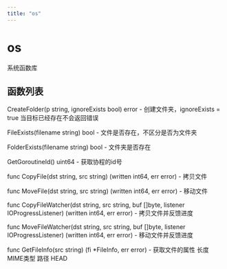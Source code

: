 ```yaml
---
title: "os"
---
```


# os

系统函数库

## 函数列表

CreateFolder(p string, ignoreExists bool) error - 创建文件夹，ignoreExists = true 当目标已经存在不会返回错误

FileExists(filename string) bool - 文件是否存在，不区分是否为文件夹

FolderExists(filename string) bool - 文件夹是否存在

GetGoroutineId() uint64 - 获取协程的id号

func CopyFile(dst string, src string) (written int64, err error)  - 拷贝文件

func MoveFile(dst string, src string) (written int64, err error) - 移动文件

func CopyFileWatcher(dst string, src string, buf []byte, listener IOProgressListener) (written int64, err error)  - 拷贝文件并反馈进度

func MoveFileWatcher(dst string, src string, buf []byte, listener IOProgressListener) (written int64, err error) - 移动文件并反馈进度

func GetFileInfo(src string) (fi *FileInfo, err error) - 获取文件的属性 长度 MIME类型 路径 HEAD 